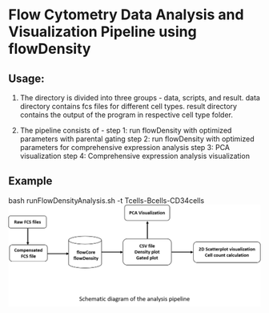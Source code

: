 # Flow Cytometry Data Analysis and Visualization Pipeline using flowDensity

## Usage:
1. The directory is divided into three groups - data, scripts, and result.
   data directory contains fcs files for different cell types.
   result directory contains the output of the program in respective cell type folder.

2. The pipeline consists of -
  step 1: run flowDensity with optimized parameters with parental gating
  step 2: run flowDensity with optimized parameters for comprehensive expression analysis
  step 3: PCA visualization
  step 4: Comprehensive expression analysis visualization

## Example
  bash runFlowDensityAnalysis.sh -t Tcells-Bcells-CD34cells
  ![Screenshot](workflow.png)
